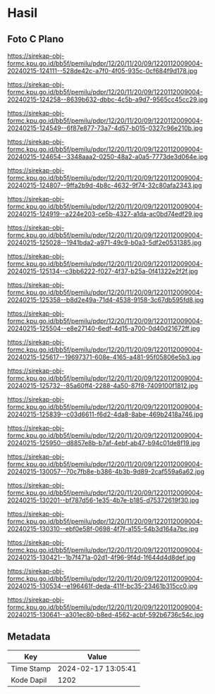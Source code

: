 # Hasil

## Foto C Plano

https://sirekap-obj-formc.kpu.go.id/bb5f/pemilu/pdpr/12/20/11/20/09/1220112009004-20240215-124111--528de42c-a7f0-4f05-935c-0cf684f9d178.jpg

https://sirekap-obj-formc.kpu.go.id/bb5f/pemilu/pdpr/12/20/11/20/09/1220112009004-20240215-124258--8639b632-dbbc-4c5b-a9d7-9565cc45cc29.jpg

https://sirekap-obj-formc.kpu.go.id/bb5f/pemilu/pdpr/12/20/11/20/09/1220112009004-20240215-124549--6f87e877-73a7-4d57-b015-0327c96e210b.jpg

https://sirekap-obj-formc.kpu.go.id/bb5f/pemilu/pdpr/12/20/11/20/09/1220112009004-20240215-124654--3348aaa2-0250-48a2-a0a5-7773de3d064e.jpg

https://sirekap-obj-formc.kpu.go.id/bb5f/pemilu/pdpr/12/20/11/20/09/1220112009004-20240215-124807--9ffa2b9d-4b8c-4632-9f74-32c80afa2343.jpg

https://sirekap-obj-formc.kpu.go.id/bb5f/pemilu/pdpr/12/20/11/20/09/1220112009004-20240215-124919--a224e203-ce5b-4327-a1da-ac0bd74edf29.jpg

https://sirekap-obj-formc.kpu.go.id/bb5f/pemilu/pdpr/12/20/11/20/09/1220112009004-20240215-125028--1941bda2-a971-49c9-b0a3-5df2e0531385.jpg

https://sirekap-obj-formc.kpu.go.id/bb5f/pemilu/pdpr/12/20/11/20/09/1220112009004-20240215-125134--c3bb6222-f027-4f37-b25a-0f41322e2f2f.jpg

https://sirekap-obj-formc.kpu.go.id/bb5f/pemilu/pdpr/12/20/11/20/09/1220112009004-20240215-125358--b8d2e49a-71d4-4538-9158-3c67db595fd8.jpg

https://sirekap-obj-formc.kpu.go.id/bb5f/pemilu/pdpr/12/20/11/20/09/1220112009004-20240215-125504--e8e27140-6edf-4d15-a700-0d40d21672ff.jpg

https://sirekap-obj-formc.kpu.go.id/bb5f/pemilu/pdpr/12/20/11/20/09/1220112009004-20240215-125617--19697371-608e-4165-a481-95f05806e5b3.jpg

https://sirekap-obj-formc.kpu.go.id/bb5f/pemilu/pdpr/12/20/11/20/09/1220112009004-20240215-125732--85a60ff4-2288-4a50-87f8-7409100f1812.jpg

https://sirekap-obj-formc.kpu.go.id/bb5f/pemilu/pdpr/12/20/11/20/09/1220112009004-20240215-125839--c03d6611-f6d2-4da8-8abe-469b2418a746.jpg

https://sirekap-obj-formc.kpu.go.id/bb5f/pemilu/pdpr/12/20/11/20/09/1220112009004-20240215-125950--d8857e8b-b7af-4ebf-ab47-b94c01de8f19.jpg

https://sirekap-obj-formc.kpu.go.id/bb5f/pemilu/pdpr/12/20/11/20/09/1220112009004-20240215-130057--70c7fb8e-b386-4b3b-9d89-2caf559a6a62.jpg

https://sirekap-obj-formc.kpu.go.id/bb5f/pemilu/pdpr/12/20/11/20/09/1220112009004-20240215-130201--bf787d56-1e35-4b7e-b185-d75372619f30.jpg

https://sirekap-obj-formc.kpu.go.id/bb5f/pemilu/pdpr/12/20/11/20/09/1220112009004-20240215-130310--ebf0e58f-0698-4f7f-a155-54b3d164a7bc.jpg

https://sirekap-obj-formc.kpu.go.id/bb5f/pemilu/pdpr/12/20/11/20/09/1220112009004-20240215-130421--1b7f471a-02d1-4f96-9f4d-1f644d4d8def.jpg

https://sirekap-obj-formc.kpu.go.id/bb5f/pemilu/pdpr/12/20/11/20/09/1220112009004-20240215-130534--e196461f-deda-411f-bc35-23461b315cc0.jpg

https://sirekap-obj-formc.kpu.go.id/bb5f/pemilu/pdpr/12/20/11/20/09/1220112009004-20240215-130641--a301ec80-b8ed-4562-acbf-592b6736c54c.jpg


## Metadata

| Key        | Value               |
| ---------- | ------------------- |
| Time Stamp | 2024-02-17 13:05:41 |
| Kode Dapil | 1202                |



